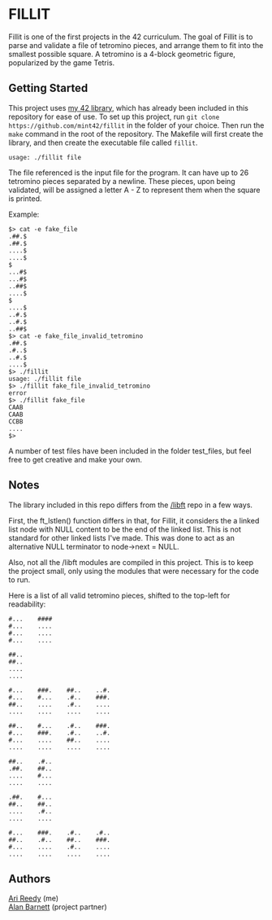 # FILLIT

Fillit is one of the first projects in the 42 curriculum. The goal of Fillit is to parse and validate a file of tetromino pieces, and arrange them to fit into the smallest possible square.
A tetromino is a 4-block geometric figure, popularized by the game Tetris.

## Getting Started

This project uses [my 42 library](https://github.com/mint42/libft), which has already been included in this repository for ease of use. To set up this project, run `git clone https://github.com/mint42/fillit` in the folder of your choice. Then run the `make` command in the root of the repository. The Makefile will first create the library, and then create the executable file called `fillit`.

```
usage: ./fillit file
```

The file referenced is the input file for the program. It can have up to 26 tetromino pieces separated by a newline. These pieces, upon being validated, will be assigned a letter A - Z to represent them when the square is printed.

Example:

```
$> cat -e fake_file
.##.$
.##.$
....$
....$
$
...#$
...#$
..##$
....$
$
....$
..#.$
..#.$
..##$
$> cat -e fake_file_invalid_tetromino
.##.$
.#..$
..#.$
....$
$> ./fillit
usage: ./fillit file
$> ./fillit fake_file_invalid_tetromino
error
$> ./fillit fake_file
CAAB
CAAB
CCBB
....
$> 
```

A number of test files have been included in the folder test_files, but feel free to get creative and make your own.

## Notes

The library included in this repo differs from the [/libft](https://github.com/mint42/libft) repo in a few ways.

First, the ft_lstlen() function differs in that, for Fillit, it considers the a linked list node with NULL content to be the end of the linked list. This is not standard for other linked lists I've made. This was done to act as an alternative NULL terminator to node->next = NULL.

Also, not all the /libft modules are compiled in this project. This is to keep the project small, only using the modules that were necessary for the code to run.

Here is a list of all valid tetromino pieces, shifted to the top-left for readability:

```
#...	####
#...	....
#...	....
#...	....

##..
##..
....
....

#...	###.	##..	..#.
#...	#...	.#..	###.
##..	....	.#..	....
....	....	....	....

##..	#...	.#..	###.
#...	###.	.#..	..#.
#...	....	##..	....
....	....	....	....

##..	.#..
.##.	##..
....	#...
....	....

.##.	#...
##..	##..
....	.#..
....	....

#...	###.	.#..	.#..
##..	.#..	##..	###.
#...	....	.#..	....
....	....	....	....

```

## Authors

[Ari Reedy](https://github.com/mint42/) (me)  
[Alan Barnett](https://github.com/alanbarnett/) (project partner)
